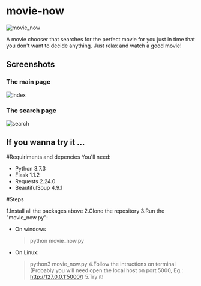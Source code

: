 # movie-now
![movie_now](https://user-images.githubusercontent.com/12776421/113487357-0419d200-948e-11eb-8535-7aa16fa7f775.gif)

A movie chooser that searches for the perfect movie for you just in time that you don't want to decide anything. Just relax and watch a good movie!

## Screenshots

### The main page
![index](https://user-images.githubusercontent.com/12776421/113487410-64107880-948e-11eb-97b1-d05b9a936db4.png)

### The search page
![search](https://user-images.githubusercontent.com/12776421/113487451-91f5bd00-948e-11eb-9119-99cd1d2a51f0.png)

## If you wanna try it ...

#Requiriments and depencies
You'll need:

* Python 3.7.3
* Flask 1.1.2
* Requests 2.24.0
* BeautifulSoup 4.9.1

#Steps

1.Install all the packages above
2.Clone the repository
3.Run the "movie_now.py": 
  * On windows
    > python movie_now.py
  * On Linux:
    > python3 movie_now.py
4.Follow the intructions on terminal (Probably you will need open the local host on port 5000, Eg.: http://127.0.0.1:5000/)
5.Try it!
